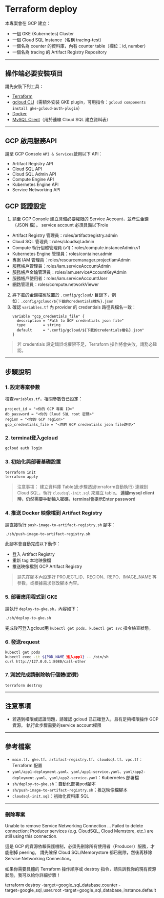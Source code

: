 # Terraform deploy

本專案會在 GCP 建立：
- 一個 GKE (Kubernetes) Cluster
- 一個 Cloud SQL Instance（名稱 tracing-test）
- 一個名為 counter 的資料庫，內有 counter table（欄位：id, number）
- 一個名為 tracing 的 Artifact Registry Repository

---

## 操作端必要安裝項目
請先安裝下列工具：
- [Terraform](https://developer.hashicorp.com/terraform/downloads)
- [gcloud CLI](https://cloud.google.com/sdk/docs/install)（需額外安裝 GKE plugin，可用指令：`gcloud components install gke-gcloud-auth-plugin`）
- [Docker](https://docs.docker.com/get-docker/)
- [MySQL Client](https://dev.mysql.com/downloads/mysql/)（用於連線 Cloud SQL 建立資料表）

---

## GCP 啟用服務API
請至 GCP Console `API & Services`啟用以下 API：
- Artifact Registry API
- Cloud SQL API
- Cloud SQL Admin API
- Compute Engine API
- Kubernetes Engine API
- Service Networking API

## GCP 認證設定
1. 請至 GCP Console 建立具備必要權限的 Service Account，並產生金鑰（JSON 檔）。
service account 必須具備以下role
- Artifact Registry 管理員：roles/artifactregistry.admin
- Cloud SQL 管理員：roles/cloudsql.admin
- Compute 執行個體管理員 (v1)：roles/compute.instanceAdmin.v1
- Kubernetes Engine 管理員：roles/container.admin
- 專案 IAM 管理員：roles/resourcemanager.projectIamAdmin
- 服務帳戶管理員：roles/iam.serviceAccountAdmin
- 服務帳戶金鑰管理員：roles/iam.serviceAccountKeyAdmin
- 服務帳戶使用者：roles/iam.serviceAccountUser
- 網路管理員：roles/compute.networkViewer
2. 將下載的金鑰檔案放置於 `.config/gcloud/` 目錄下，例如：`.config/gcloud/${下載的credentials檔名}.json`
3. 確認 `variables.tf` 內 provider 的 credentials 路徑與檔名一致：
   ```hcl
   variable "gcp_credentials_file" {
     description = "Path to GCP credentials json file"
     type        = string
     default     = ".config/gcloud/${下載的credentials檔名}.json"
   }
   ```

> 若 credentials 設定錯誤或權限不足，Terraform 操作將會失敗，請務必確認。

---

## 步驟說明

### 1. 設定專案參數
檢查`variables.tf`，相關參數皆已設定：
```hcl
project_id = "<你的 GCP 專案 ID>"
db_password = "<你的 Cloud SQL root 密碼>"
region = "<你的 GCP region>"
gcp_credentials_file = "<你的 GCP credentials json file路徑>"
```

### 2. terminal登入gcloud
```bash
gcloud auth login
```
### 3. 初始化與部署基礎設置
```bash
terraform init
terraform apply
```

> 注意事項：
> 建立資料庫 Table(此步驟透過terraform自動執行)
> 連線到 Cloud SQL，執行 `cloudsql-init.sql` 來建立 table。
> **連線mysql client時，仍然需要手動輸入密碼，terminal會提示Enter password**


### 4. 推送 Docker 映像檔到 Artifact Registry
請直接執行 `push-image-to-artifact-registry.sh` 腳本：
```bash
./sh/push-image-to-artifact-registry.sh
```

此腳本會自動完成以下動作：
- 登入 Artifact Registry
- 重新 tag 本地映像檔
- 推送映像檔到 GCP Artifact Registry

> 請先在腳本內設定好 PROJECT_ID、REGION、REPO、IMAGE_NAME 等參數，或根據需求修改腳本內容。


### 5. 部署應用程式到 GKE
請執行 `deploy-to-gke.sh`，內容如下：
```bash
./sh/deploy-to-gke.sh
```

完成後可登入gcloud用 `kubectl get pods`、`kubectl get svc` 指令檢查狀態。

### 6. 發送request
```bash
kubectl get pods
kubectl exec -it ${POD_NAME 進入app1} -- /bin/sh
curl http://127.0.0.1:8080/call-other
```

### 7. 測試完成請刪除執行個體(節費)
```hcl
terraform destroy
```
---

## 注意事項
- 若遇到權限或認證問題，請確認 gcloud 已正確登入，且有足夠權限操作 GCP 資源。
執行此步驟需要的service account權限

---

## 參考檔案
- `main.tf`、`gke.tf`、`artifact-registry.tf`、`cloudsql.tf`、`vpc.tf`：Terraform 配置
- `yaml/app1-deployment.yaml`、`yaml/app1-service.yaml`、`yaml/app2-deployment.yaml`、`yaml/app2-service.yaml`：Kubernetes 部署檔
- `sh/deploy-to-gke.sh`：自動化部署pod腳本
- `sh/push-image-to-artifact-registry.sh`：推送映像檔腳本
- `cloudsql-init.sql`：初始化資料庫 SQL

---
### 刪除專案
Unable to remove Service Networking Connection ... Failed to delete connection; Producer services (e.g. CloudSQL, Cloud Memstore, etc.) are still using this connection.

這是 GCP 的資源依賴保護機制，必須先刪除所有使用者（Producer）服務，才能刪掉 peering。
請先確保 Cloud SQL/Memorystore 都已刪除，然後再移除 Service Networking Connection。

如果你需要具體的 Terraform 操作順序或 destroy 指令，請告訴我你的現有資源狀態，我可以給你詳細步驟！

terraform destroy -target=google_sql_database.counter -target=google_sql_user.root -target=google_sql_database_instance.default


